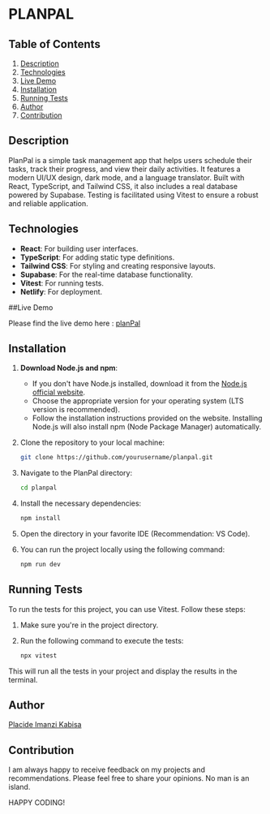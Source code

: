 # PLANPAL

## Table of Contents

1. [Description](#description)
2. [Technologies](#technologies)
3. [Live Demo](#livedemo)
4. [Installation](#installation)
5. [Running Tests](#running-tests)
6. [Author](#author)
7. [Contribution](#contribution)

## Description  

PlanPal is a simple task management app that helps users schedule their tasks, track their progress, and view their daily activities. It features a modern UI/UX design, dark mode, and a language translator. Built with React, TypeScript, and Tailwind CSS, it also includes a real database powered by Supabase. Testing is facilitated using Vitest to ensure a robust and reliable application.

## Technologies

- **React**: For building user interfaces.
- **TypeScript**: For adding static type definitions.
- **Tailwind CSS**: For styling and creating responsive layouts.
- **Supabase**: For the real-time database functionality.
- **Vitest**: For running tests.
- **Netlify**: For deployment.

##Live Demo

Please find the live demo here : [planPal](https://planpall.netlify.app)

## Installation

1. **Download Node.js and npm**:
   - If you don't have Node.js installed, download it from the [Node.js official website](https://nodejs.org/).
   - Choose the appropriate version for your operating system (LTS version is recommended).
   - Follow the installation instructions provided on the website. Installing Node.js will also install npm (Node Package Manager) automatically.

2. Clone the repository to your local machine:

    ```bash
    git clone https://github.com/yourusername/planpal.git
    ```

3. Navigate to the PlanPal directory:

    ```bash
    cd planpal
    ```

4. Install the necessary dependencies:

    ```bash
    npm install
    ```

5. Open the directory in your favorite IDE (Recommendation: VS Code).

6. You can run the project locally using the following command:

    ```bash
    npm run dev
    ```

## Running Tests

To run the tests for this project, you can use Vitest. Follow these steps:

1. Make sure you're in the project directory.

2. Run the following command to execute the tests:

    ```bash
    npx vitest
    ```

This will run all the tests in your project and display the results in the terminal.

## Author

[Placide Imanzi Kabisa](https://github.com/pimanzi)

## Contribution

I am always happy to receive feedback on my projects and recommendations. Please feel free to share your opinions. No man is an island.

HAPPY CODING!
